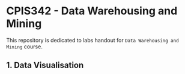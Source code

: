 # CPIS342 -  Data Warehousing and Mining

This repository is dedicated to labs handout for `Data Warehousing and Mining` course.

## 1. Data Visualisation
